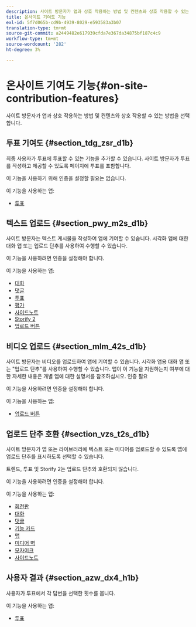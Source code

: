 ```yaml
---
description: 사이트 방문자가 앱과 상호 작용하는 방법 및 컨텐츠와 상호 작용할 수 있는 방법을 선택합니다.
title: 온사이트 기여도 기능
exl-id: 5f7d065b-cd9b-4939-8029-e593583a3b07
translation-type: tm+mt
source-git-commit: a2449482e617939cfda7e367da34875bf187c4c9
workflow-type: tm+mt
source-wordcount: '282'
ht-degree: 3%

---
```


# 온사이트 기여도 기능{#on-site-contribution-features}

사이트 방문자가 앱과 상호 작용하는 방법 및 컨텐츠와 상호 작용할 수 있는 방법을 선택합니다.

## 투표 기여도 {#section_tdg_zsr_d1b}

최종 사용자가 투표에 투표할 수 있는 기능을 추가할 수 있습니다. 사이트 방문자가 투표를 작성하고 제공할 수 있도록 페이지에 투표를 포함합니다.

이 기능을 사용하기 위해 인증을 설정할 필요는 없습니다.

이 기능을 사용하는 앱:

* [투표](../c-about-apps/c-polls-app/c-polls-app.md#c_polls_app)

## 텍스트 업로드 {#section_pwy_m2s_d1b}

사이트 방문자는 텍스트 게시물을 작성하여 앱에 기여할 수 있습니다. 시각화 앱에 대한 대화 앱 또는 업로드 단추를 사용하여 수행할 수 있습니다.

이 기능을 사용하려면 인증을 설정해야 합니다.

이 기능을 사용하는 앱:

* [대화](../c-about-apps/c-chat-app/c-chat-app.md#c_chat_app)
* [댓글](/help/using/c-about-apps/c-comments/c-comments.md)
* [투표](../c-about-apps/c-polls-app/c-polls-app.md#c_polls_app)
* [평가](../c-about-apps/c-reviews-app/c-reviews-app.md#c_reviews_app)
* [사이드노트](../c-about-apps/c-sidenotes-app/c-sidenotes-app.md#c_sidenotes_app)
* [Storify 2](../c-about-apps/c-storify2/c-storify2.md#c_storify2)
* [업로드 버튼](../c-about-apps/c-upload-button-app/c-upload-button-app.md#c_upload_button_app)

## 비디오 업로드 {#section_mlm_42s_d1b}

사이트 방문자는 비디오를 업로드하여 앱에 기여할 수 있습니다. 시각화 앱용 대화 앱 또는 &quot;업로드 단추&quot;를 사용하여 수행할 수 있습니다. 앱이 이 기능을 지원하는지 여부에 대한 자세한 내용은 개별 앱에 대한 설명서를 참조하십시오. 인증 필요

이 기능을 사용하려면 인증을 설정해야 합니다.

이 기능을 사용하는 앱:

* [업로드 버튼](../c-about-apps/c-upload-button-app/c-upload-button-app.md#c_upload_button_app)

## 업로드 단추 호환 {#section_vzs_t2s_d1b}

사이트 방문자가 앱 또는 라이브러리에 텍스트 또는 미디어를 업로드할 수 있도록 앱에 업로드 단추를 표시하도록 선택할 수 있습니다.

트렌드, 투표 및 Storify 2는 업로드 단추와 호환되지 않습니다.

이 기능을 사용하려면 인증을 설정해야 합니다.

이 기능을 사용하는 앱:

* [회전판](../c-about-apps/c-carousel-app/c-carousel-app.md#c_carousel_app)
* [대화](../c-about-apps/c-chat-app/c-chat-app.md#c_chat_app)
* [댓글](/help/using/c-about-apps/c-comments/c-comments.md)
* [기능 카드](../c-about-apps/c-feature-card-app/c-feature-card-app.md#c_feature_card_app)
* [맵](../c-about-apps/c-map-app/c-map-app.md#c_map_app)
* [미디어 벽](../c-about-apps/c-media-wall-app/c-media-wall-app.md#c_media_wall_app)
* [모자이크](../c-about-apps/c-mosaic-app/c-mosaic-app.md#c_mosaic_app)
* [사이드노트](../c-about-apps/c-sidenotes-app/c-sidenotes-app.md#c_sidenotes_app)

## 사용자 결과 {#section_azw_dx4_h1b}

사용자가 투표에서 각 답변을 선택한 횟수를 봅니다.

이 기능을 사용하는 앱:

* [투표](../c-about-apps/c-polls-app/c-polls-app.md#c_polls_app)
